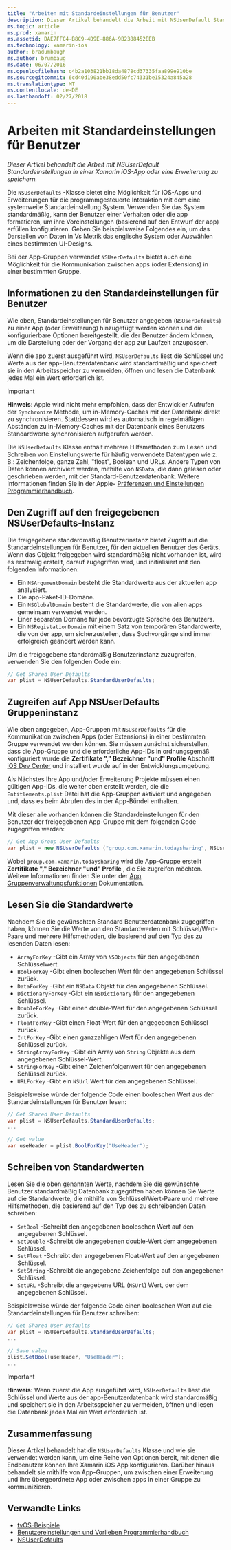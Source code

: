 ```yaml
---
title: "Arbeiten mit Standardeinstellungen für Benutzer"
description: Dieser Artikel behandelt die Arbeit mit NSUserDefault Standardeinstellungen in einer Xamarin iOS-App oder eine Erweiterung zu speichern.
ms.topic: article
ms.prod: xamarin
ms.assetid: DAE7FFC4-B8C9-4D9E-886A-9B2388452EEB
ms.technology: xamarin-ios
author: bradumbaugh
ms.author: brumbaug
ms.date: 06/07/2016
ms.openlocfilehash: c4b2a103821bb18da4878cd37335faa899e910be
ms.sourcegitcommit: 6cd40d190abe38edd50fc74331be15324a845a28
ms.translationtype: MT
ms.contentlocale: de-DE
ms.lasthandoff: 02/27/2018
---
```

# <a name="working-with-user-defaults"></a>Arbeiten mit Standardeinstellungen für Benutzer

_Dieser Artikel behandelt die Arbeit mit NSUserDefault Standardeinstellungen in einer Xamarin iOS-App oder eine Erweiterung zu speichern._


Die `NSUserDefaults` -Klasse bietet eine Möglichkeit für iOS-Apps und Erweiterungen für die programmgesteuerte Interaktion mit dem eine systemweite Standardeinstellung System. Verwenden Sie das System standardmäßig, kann der Benutzer einer Verhalten oder die app formatieren, um ihre Voreinstellungen (basierend auf den Entwurf der app) erfüllen konfigurieren. Geben Sie beispielsweise Folgendes ein, um das Darstellen von Daten in Vs Metrik das englische System oder Auswählen eines bestimmten UI-Designs.

Bei der App-Gruppen verwendet `NSUserDefaults` bietet auch eine Möglichkeit für die Kommunikation zwischen apps (oder Extensions) in einer bestimmten Gruppe.

<a name="About-User-Defaults" />

## <a name="about-user-defaults"></a>Informationen zu den Standardeinstellungen für Benutzer

Wie oben, Standardeinstellungen für Benutzer angegeben (`NSUserDefaults`) zu einer App (oder Erweiterung) hinzugefügt werden können und die konfigurierbare Optionen bereitgestellt, die der Benutzer ändern können, um die Darstellung oder der Vorgang der app zur Laufzeit anzupassen.

Wenn die app zuerst ausgeführt wird, `NSUserDefaults` liest die Schlüssel und Werte aus der app-Benutzerdatenbank wird standardmäßig und speichert sie in den Arbeitsspeicher zu vermeiden, öffnen und lesen die Datenbank jedes Mal ein Wert erforderlich ist. 

> [!IMPORTANT]
> **Hinweis**: Apple wird nicht mehr empfohlen, dass der Entwickler Aufrufen der `Synchronize` Methode, um in-Memory-Caches mit der Datenbank direkt zu synchronisieren. Stattdessen wird es automatisch in regelmäßigen Abständen zu in-Memory-Caches mit der Datenbank eines Benutzers Standardwerte synchronisieren aufgerufen werden.

Die `NSUserDefaults` Klasse enthält mehrere Hilfsmethoden zum Lesen und Schreiben von Einstellungswerte für häufig verwendete Datentypen wie z. B.: Zeichenfolge, ganze Zahl, "float", Boolean und URLs. Andere Typen von Daten können archiviert werden, mithilfe von `NSData`, die dann gelesen oder geschrieben werden, mit der Standard-Benutzerdatenbank. Weitere Informationen finden Sie in der Apple- [Präferenzen und Einstellungen Programmierhandbuch](https://developer.apple.com/library/mac/documentation/Cocoa/Conceptual/UserDefaults/Introduction/Introduction.html#//apple_ref/doc/uid/10000059i).

<a name="Accessing-the-Shared-NSUserDefaults-Instance" />

## <a name="accessing-the-shared-nsuserdefaults-instance"></a>Den Zugriff auf den freigegebenen NSUserDefaults-Instanz 

Die freigegebene standardmäßig Benutzerinstanz bietet Zugriff auf die Standardeinstellungen für Benutzer, für den aktuellen Benutzer des Geräts. Wenn das Objekt freigegeben wird standardmäßig nicht vorhanden ist, wird es erstmalig erstellt, darauf zugegriffen wird, und initialisiert mit den folgenden Informationen:

- Ein `NSArgumentDomain` besteht die Standardwerte aus der aktuellen app analysiert.
- Die app-Paket-ID-Domäne.
- Ein `NSGlobalDomain` besteht die Standardwerte, die von allen apps gemeinsam verwendet werden.
- Einer separaten Domäne für jede bevorzugte Sprache des Benutzers.
- Ein `NSRegistationDomain` mit einem Satz von temporären Standardwerte, die von der app, um sicherzustellen, dass Suchvorgänge sind immer erfolgreich geändert werden kann.

Um die freigegebene standardmäßig Benutzerinstanz zuzugreifen, verwenden Sie den folgenden Code ein:

```csharp
// Get Shared User Defaults
var plist = NSUserDefaults.StandardUserDefaults;
```

<a name="Accessing-an-App-Group-NSUserDefaults-Instance" />

## <a name="accessing-an-app-group-nsuserdefaults-instance"></a>Zugreifen auf App NSUserDefaults Gruppeninstanz

Wie oben angegeben, App-Gruppen mit `NSUserDefaults` für die Kommunikation zwischen Apps (oder Extensions) in einer bestimmten Gruppe verwendet werden können. Sie müssen zunächst sicherstellen, dass die App-Gruppe und die erforderliche App-IDs in ordnungsgemäß konfiguriert wurde die **Zertifikate "," Bezeichner "und" Profile** Abschnitt [iOS Dev Center](https://developer.apple.com/devcenter/ios/) und installiert wurde auf in der Entwicklungsumgebung.

Als Nächstes Ihre App und/oder Erweiterung Projekte müssen einen gültigen App-IDs, die weiter oben erstellt werden, die die `Entitlements.plist` Datei hat die App-Gruppen aktiviert und angegeben und, dass es beim Abrufen des in der App-Bündel enthalten.

Mit dieser alle vorhanden können die Standardeinstellungen für den Benutzer der freigegebenen App-Gruppe mit dem folgenden Code zugegriffen werden:

```csharp
// Get App Group User Defaults
var plist = new NSUserDefaults ("group.com.xamarin.todaysharing", NSUserDefaultsType.SuiteName);
```

Wobei `group.com.xamarin.todaysharing` wird die App-Gruppe erstellt **Zertifikate "," Bezeichner "und" Profile** , die Sie zugreifen möchten. Weitere Informationen finden Sie unter der [App Gruppenverwaltungsfunktionen](~/ios/deploy-test/provisioning/capabilities/app-groups-capabilities.md) Dokumentation.

<a name="Reading-Default-Values" />

## <a name="reading-default-values"></a>Lesen Sie die Standardwerte

Nachdem Sie die gewünschten Standard Benutzerdatenbank zugegriffen haben, können Sie die Werte von den Standardwerten mit Schlüssel/Wert-Paare und mehrere Hilfsmethoden, die basierend auf den Typ des zu lesenden Daten lesen:

- `ArrayForKey` -Gibt ein Array von `NSObjects` für den angegebenen Schlüsselwert.
- `BoolForKey` -Gibt einen booleschen Wert für den angegebenen Schlüssel zurück.
- `DataForKey` -Gibt ein `NSData` Objekt für den angegebenen Schlüssel.
- `DictionaryForKey` -Gibt ein `NSDictionary` für den angegebenen Schlüssel.
- `DoubleForKey` -Gibt einen double-Wert für den angegebenen Schlüssel zurück.
- `FloatForKey` -Gibt einen Float-Wert für den angegebenen Schlüssel zurück.
- `IntForKey` -Gibt einen ganzzahligen Wert für den angegebenen Schlüssel zurück.
- `StringArrayForKey` -Gibt ein Array von `String` Objekte aus dem angegebenen Schlüssel-Wert.
- `StringForKey` -Gibt einen Zeichenfolgenwert für den angegebenen Schlüssel zurück.
- `URLForKey` -Gibt ein `NSUrl` Wert für den angegebenen Schlüssel.

Beispielsweise würde der folgende Code einen booleschen Wert aus der Standardeinstellungen für Benutzer lesen:

```csharp
// Get Shared User Defaults
var plist = NSUserDefaults.StandardUserDefaults;
...

// Get value
var useHeader = plist.BoolForKey("UseHeader");

```

<a name="Writing-Default-Values" />

## <a name="writing-default-values"></a>Schreiben von Standardwerten

Lesen Sie die oben genannten Werte, nachdem Sie die gewünschte Benutzer standardmäßig Datenbank zugegriffen haben können Sie Werte auf die Standardwerte, die mithilfe von Schlüssel/Wert-Paare und mehrere Hilfsmethoden, die basierend auf den Typ des zu schreibenden Daten schreiben:

- `SetBool` -Schreibt den angegebenen booleschen Wert auf den angegebenen Schlüssel.
- `SetDouble` -Schreibt die angegebenen double-Wert dem angegebenen Schlüssel.
- `SetFloat` -Schreibt den angegebenen Float-Wert auf den angegebenen Schlüssel.
- `SetString` -Schreibt die angegebene Zeichenfolge auf den angegebenen Schlüssel.
- `SetURL` -Schreibt die angegebene URL (`NSUrl`) Wert, der dem angegebenen Schlüssel.

Beispielsweise würde der folgende Code einen booleschen Wert auf die Standardeinstellungen für Benutzer schreiben:

```csharp
// Get Shared User Defaults
var plist = NSUserDefaults.StandardUserDefaults;
...

// Save value
plist.SetBool(useHeader, "UseHeader");
...

```

> [!IMPORTANT]
> **Hinweis:** Wenn zuerst die App ausgeführt wird, `NSUserDefaults` liest die Schlüssel und Werte aus der app-Benutzerdatenbank wird standardmäßig und speichert sie in den Arbeitsspeicher zu vermeiden, öffnen und lesen die Datenbank jedes Mal ein Wert erforderlich ist.



<a name="Summary" />

## <a name="summary"></a>Zusammenfassung

Dieser Artikel behandelt hat die `NSUserDefaults` Klasse und wie sie verwendet werden kann, um eine Reihe von Optionen bereit, mit denen die Endbenutzer können Ihre Xamarin.iOS App konfigurieren. Darüber hinaus behandelt sie mithilfe von App-Gruppen, um zwischen einer Erweiterung und ihre übergeordnete App oder zwischen apps in einer Gruppe zu kommunizieren.


## <a name="related-links"></a>Verwandte Links

- [tvOS-Beispiele](https://developer.xamarin.com/samples/tvos/all/)
- [Benutzereinstellungen und Vorlieben Programmierhandbuch](https://developer.apple.com/library/mac/documentation/Cocoa/Conceptual/UserDefaults/Introduction/Introduction.html#//apple_ref/doc/uid/10000059i)
- [NSUserDefaults](https://developer.apple.com/library/mac/documentation/Cocoa/Reference/Foundation/Classes/NSUserDefaults_Class/#//apple_ref/doc/constant_group/NSUserDefaults_Domains)
